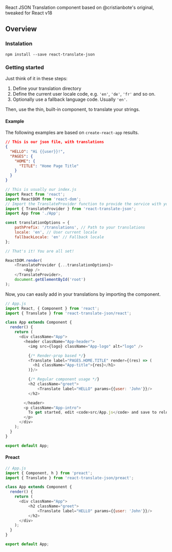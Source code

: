 React JSON Translation component based on @cristianbote's original, tweaked for React v18

Overview
--------

### Instalation
```
npm install --save react-translate-json
```

### Getting started
Just think of it in these steps:

1. Define your translation directory
1. Define the current user locale code, e.g. `'en'`, `'de'`, `'fr'` and so on.
1. Optionally use a fallback language code. Usually `'en'`.

Then, use the thin, built-in component, to translate your strings.

#### Example
The following examples are based on `create-react-app` results.

```json
// This is our json file, with translations
{
  "HELLO": "Hi {{user}}!",
  "PAGES": {
    "HOME": {
      "TITLE": "Home Page Title"
    }
  }
}
```

```js
// This is usually our index.js
import React from 'react';
import ReactDOM from 'react-dom';
// Import the TranslateProvider function to provide the service with your settings
import { TranslateProvider } from 'react-translate-json';
import App from './App';

const translationOptions = {
    pathPrefix: '/translations', // Path to your translations
    locale: 'en', // User current locale
    fallbackLocale: 'en' // Fallback locale
};

// That's it! You are all set!

ReactDOM.render(
    <TranslateProvider {...translationOptions}>
        <App />
    </TranslateProvider>,
    document.getElementById('root')
);
```

Now, you can easily add in your translations by importing the component.

```js
// App.js
import React, { Component } from 'react';
import { Translate } from 'react-translate-json/react';

class App extends Component {
  render() {
    return (
      <div className="App">
        <header className="App-header">
          <img src={logo} className="App-logo" alt="logo" />

          {/* Render-prop based */}
          <Translate label="PAGES.HOME.TITLE" render={(res) => (
            <h1 className="App-title">{res}</h1>
          )}/>

          {/* Regular component usage */}
          <h2 className="greet">
              <Translate label="HELLO" params={{user: 'John'}}/>
          </h2>

        </header>
        <p className="App-intro">
          To get started, edit <code>src/App.js</code> and save to reload.
        </p>
      </div>
    );
  }
}

export default App;
```

#### Preact
```js
// App.js
import { Component, h } from 'preact';
import { Translate } from 'react-translate-json/preact';

class App extends Component {
  render() {
    return (
      <div className="App">
          <h2 className="greet">
              <Translate label="HELLO" params={{user: 'John'}}/>
          </h2>
      </div>
    );
  }
}

export default App;
```